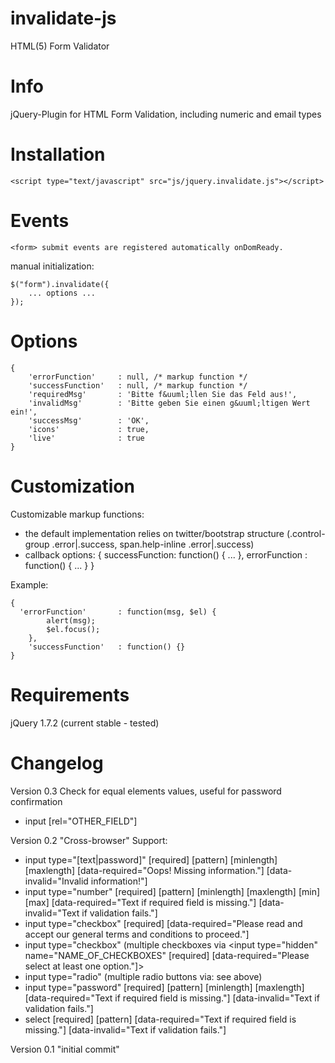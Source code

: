 invalidate-js
===========

HTML(5) Form Validator

Info
====
jQuery-Plugin for HTML Form Validation, including numeric and email types

Installation
===========

    <script type="text/javascript" src="js/jquery.invalidate.js"></script>

Events
======
    <form> submit events are registered automatically onDomReady.
    
manual initialization:
    
    $("form").invalidate({
    	... options ...
    });
    
Options
=======

	{
		'errorFunction'		: null, /* markup function */
		'successFunction'	: null, /* markup function */
		'requiredMsg'		: 'Bitte f&uuml;llen Sie das Feld aus!',
		'invalidMsg'		: 'Bitte geben Sie einen g&uuml;ltigen Wert ein!',
		'successMsg'		: 'OK',
		'icons'				: true,
		'live'				: true
	}

Customization
=============
Customizable markup functions:
 - the default implementation relies on twitter/bootstrap structure (.control-group .error|.success, span.help-inline .error|.success)
 - callback options: { successFunction: function() { ... }, errorFunction : function() { ... } }

Example:

    {
      'errorFunction'		: function(msg, $el) {
		    alert(msg);
		    $el.focus();
	    },
	    'successFunction'	: function() {}
    }

Requirements
============
jQuery 1.7.2 (current stable - tested)

Changelog
=========
Version 0.3
Check for equal elements values, useful for password confirmation
 - input [rel="OTHER_FIELD"]

Version 0.2
"Cross-browser" Support:
- input type="[text|password]" [required] [pattern] [minlength] [maxlength] [data-required="Oops! Missing information."] [data-invalid="Invalid information!"]
- input type="number" [required] [pattern] [minlength] [maxlength] [min] [max] [data-required="Text if required field is missing."] [data-invalid="Text if validation fails."]
- input type="checkbox" [required] [data-required="Please read and accept our general terms and conditions to proceed."]
- input type="checkbox" (multiple checkboxes via <input type="hidden" name="NAME_OF_CHECKBOXES" [required] [data-required="Please select at least one option."]>
- input type="radio" (multiple radio buttons via: see above)
- input type="password" [required] [pattern] [minlength] [maxlength] [data-required="Text if required field is missing."] [data-invalid="Text if validation fails."]
- select [required] [pattern] [data-required="Text if required field is missing."] [data-invalid="Text if validation fails."]

Version 0.1
"initial commit"